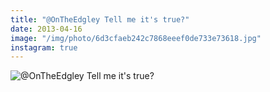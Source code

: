 ```yaml
---
title: "@OnTheEdgley Tell me it's true?"
date: 2013-04-16
image: "/img/photo/6d3cfaeb242c7868eeef0de733e73618.jpg"
instagram: true
---
```


![@OnTheEdgley Tell me it's true?](/img/photo/6d3cfaeb242c7868eeef0de733e73618.jpg)
